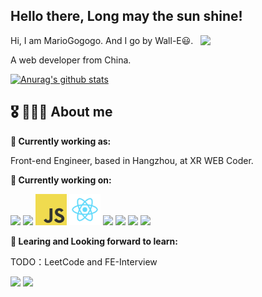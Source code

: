 <h2>Hello there, Long may the sun shine!</h2>
<!-- <img src="https://media.giphy.com/media/Xbh5F28Dog6SjJCL8F/giphy.gif" width="50"><img src="https://media.giphy.com/media/RNQ4f8D08aWve2k15t/giphy.gif" width="50"> -->

<img align='right' src='https://user-images.githubusercontent.com/5713670/87202985-820dcb80-c2b6-11ea-9f56-7ec461c497c3.gif' width='200"'>

Hi, I am MarioGogogo. And I go by Wall-E😃.

A web developer from China.

[![Anurag's github stats](https://github-readme-stats.vercel.app/api?username=MarioGogogo&show_icons=true&theme=vue-dark)](https://github.com/anuraghazra/github-readme-stats)

## 🎖 🧑🏼‍💻 About me

**💼 Currently working as:**

Front-end Engineer, based in Hangzhou, at XR WEB Coder.

**🌱 Currently working on:**

<code><a href="javascript:;" target="_blank"><img height="50" src="https://cdn.svgporn.com/logos/html-5.svg"></a></code>
<code><a href="javascript:;" target="_blank"><img height="50" src="https://cdn.svgporn.com/logos/css-3.svg"></a></code>
<code><a href="javascript:;" target="_blank"><img height="50" src="https://raw.githubusercontent.com/github/explore/80688e429a7d4ef2fca1e82350fe8e3517d3494d/topics/javascript/javascript.png"></a></code>
<code><a href="javascript:;" target="_blank"><img height="50" src="https://raw.githubusercontent.com/github/explore/80688e429a7d4ef2fca1e82350fe8e3517d3494d/topics/react/react.png"></a></code>
<code><a href="javascript:;" target="_blank"><img height="50" src="https://cdn.svgporn.com/logos/vue.svg"></a></code>
<code><a href="javascript:;" target="_blank"><img height="50" src="https://cdn.svgporn.com/logos/es6.svg"></a></code>
<code><a href="javascript:;" target="_blank"><img height="50" src="https://cdn.svgporn.com/logos/nodejs-icon.svg"></a></code>
<code><a href="javascript:;" target="_blank"><img height="50" src="https://cdn.svgporn.com/logos/webpack.svg"></a></code>

**🎯 Learing and Looking forward to learn:**

TODO：LeetCode and FE-Interview

<code><a href="javascript:;" target="_blank"><img height="50" src="https://cdn.svgporn.com/logos/typescript-icon.svg"></a></code>
<code><a href="javascript:;" target="_blank"><img height="50" src="https://cdn.svgporn.com/logos/swift.svg"></a></code>

<!-- **📫  Reach me at:** -->

